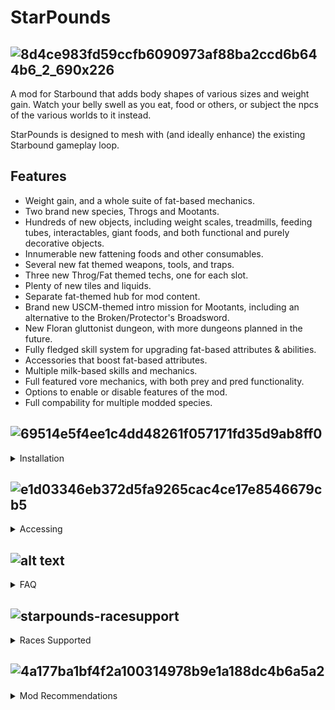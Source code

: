 
# StarPounds

## ![8d4ce983fd59ccfb6090973af88ba2ccd6b644b6_2_690x226](https://github.com/user-attachments/assets/28e7dfa2-9d75-468c-a392-8f861a2ed54f)

A mod for Starbound that adds body shapes of various sizes and weight gain. Watch your belly swell as you eat, food or others, or subject the npcs of the various worlds to it instead.

StarPounds is designed to mesh with (and ideally enhance) the existing Starbound gameplay loop.


## Features

- Weight gain, and a whole suite of fat-based mechanics.
- Two brand new species, Throgs and Mootants.
- Hundreds of new objects, including weight scales, treadmills, feeding tubes, interactables, giant foods, and both functional and purely decorative objects.
- Innumerable new fattening foods and other consumables.
- Several new fat themed weapons, tools, and traps.
- Three new Throg/Fat themed techs, one for each slot.
- Plenty of new tiles and liquids.
- Separate fat-themed hub for mod content.
- Brand new USCM-themed intro mission for Mootants, including an alternative to the Broken/Protector's Broadsword.
- New Floran gluttonist dungeon, with more dungeons planned in the future.
- Fully fledged skill system for upgrading fat-based attributes & abilities.
- Accessories that boost fat-based attributes.
- Multiple milk-based skills and mechanics.
- Full featured vore mechanics, with both prey and pred functionality.
- Options to enable or disable features of the mod.
- Full compability for multiple modded species.


## ![69514e5f4ee1c4dd48261f057171fd35d9ab8ff0](https://github.com/user-attachments/assets/a2f1b6f5-9d9b-45a8-aa91-c2cb0eb3416d)
<details>
<summary>Installation</summary>

![4358beeb13d67b10f680709cdb5f627f0284e1bb_2_690x309](https://github.com/user-attachments/assets/464dda84-99af-4ebd-a9c9-c5b68fac7d24)

Installation is the same as any other Starbound mod. Simply extract the .pak files from the mod archive directly into your `/Starbound/mods` folder. __Do not put the entire ZIP file into the mods folder.__

The `/mods` directory should look like the following:
```
mods_go_here
StardustLite.pak
Starpounds.pak
Starpounds-ExtendedRaces.pak
Starpounds-Throgverse.pak
...
```
If you have `QuickBarMini` or `Stardust Core` installed either within your mods folder or on the steam workshop. Remove them so they do not conflict with `StardustLite` which is essential.
</details>

## ![e1d03346eb372d5fa9265cac4ce17e8546679cb5](https://github.com/user-attachments/assets/1e5bb37c-f8bd-462f-82f6-16d416fb5ad3)


<details>
<summary>Accessing</summary>

![7a4d90e8f29aaaf0ee6754fabf5c0588820309a2_2_342x500](https://github.com/user-attachments/assets/07bd76c5-9fe7-45b6-ba59-6901398f89ad)

Once installed, any character will automatically have starpounds turned on. Though only races supported will really benefit from it. You can use the quickbar from stardustlite to access a menu where you can access the skill tree, as well as toggle any options you wish to change.

From there you can access the skill tree and traits on the button on the left. The accessory and effects menu from the middle button. And the options menu on the right button.
You can manage any skills you've unlocked in the skill tree from the quickbar, as well as select a class trait, however to properly unlock any new skills you'll need an Infusion Table.

![cfbeb95ea5871f4df5ecf3664a0d629e382a6514](https://github.com/user-attachments/assets/31c509c4-bb95-4639-93d0-2f768118ff32)

From the Inventors Table, where you craft most other important objects in vanilla, you can craft the Infusion Table to begin spending your experience you've gained. How do you gain experience? Eat food of course. You'll gain exp based on how filling the food item is, as well as its rarity type.

![061b1891dec2c1790b31eaa418b4c04929909913](https://github.com/user-attachments/assets/c5dccaa5-78f7-40c0-bc1b-a06c04ef57a0)

To further enhance your experience, there is also a hub for the mod you can access from your ships teleporter. It houses shops and npcs offering food, clothes, furniture, weapons, etc.

![d6a4ca18e9c59285c447774c87d06ef78de95d4d](https://github.com/user-attachments/assets/96a46c82-d052-4948-a741-f4d6d431a7da)

Food! From the counter of the dominant chain, Big Fatties, aboard the Hog Diner. Plenty of highly fattening food and drink can be bought here.

![88be940e3a83d4565aada1a476d5515c736000f8](https://github.com/user-attachments/assets/1144755b-e71b-4c19-9ab2-15eb69ed82aa)

Getting a bit too fat and a treadmill ain't cutting it? The Calorium Extractor can help convert all that excess padding into a strange substance known as Calorium, which is one of the most fattening liquids out there. It can also be used to help craft some special weapons... just try not to drain yourself too much with the extractor lest you suffer health problems.

![74aab83172b9380bc33564f48d4512c594c7934c](https://github.com/user-attachments/assets/e88eb0ce-7ff9-4839-a182-66e6ac34c177)

From the Throg Arsenal, the mighty Fayane can help you craft weapons used by a strange element known as Calorium. From basic weapons, to others that may require you find unique crafting ingredients, you can give enemies a bit of fattening before putting them down.

![570e400e93d58e661b0ffcdb5acb3fb9141cd258](https://github.com/user-attachments/assets/c73c25c1-00e9-4605-b962-b6841d5ea2fe)

Scarlett loves her cosplays, but it can be difficult at her size. And so she ensures nobody has to worry about finding clothing that can fit. Offering a range of outfits for players to buy, even special ones you won't fine elsewhere.

![7a14bfac3e86a3c17f732a5379617659977d585a](https://github.com/user-attachments/assets/4edd69bb-6373-444f-b303-7620a34d744d)

Forgotten from the base game but brought back by me, Hiraki Corale shows up in the flesh herself to offer up some juicy lore if you're interested in that kind of thing!

![6baafc409903ad3b7f09b5d8021222e9eabb5563](https://github.com/user-attachments/assets/de1cab02-87c5-4ddf-bf0d-271913e6052e)


It's always the Froggs selling furniture... This special branch of Frogg Furnishings offers exclusive objects to decorate your home or base for anyone who likes to showcase how proud they are of bigger.

![66a69b28c6b241340377874b4aa6ad0a7d40b8eb](https://github.com/user-attachments/assets/e8564df8-5fcf-4764-9def-6f637a0aeb6b)


A certain Glitch thief seems to have a habit of acquiring peculiar trinkets. If you wish to wear potentially cursed accessories to get a boost to your fat body, she'll have a fresh inventory every day of constantly rotating items she'll fetch off screen.

![c9b029f6343d86aea8f7f64a43dbd4e0457b8e30](https://github.com/user-attachments/assets/7e8d74ca-25dc-4d4f-b4d1-8013ceb2f6fa)


Worship of non-Kluex related gods is rare amongst the Avians. This Priestess of Velhanu can help give you random buffs tailored to the fatty life style.

![e0eff859edeea71b6d12304ca80069ff19d38730](https://github.com/user-attachments/assets/d6ad47ee-ec6f-438e-a917-2d947e003d9e)


Huh, it seems like there's a spot in the hub for one more shop... Can't seem to see it though. I'm sure if it existed however, it'd probably sell some more strange things compared to everyone else.

![24838dc37ae59ebbcddb47088696390d2295eb3d_2_690x247](https://github.com/user-attachments/assets/c86e0ff0-5ae3-4b6c-a326-19ee3a28c38a)


And if you have Throgverse, don't forget to keep exploring. You never know what you may find out there... Dungeons filled with the dangerous Floran Gluttonist Tribes. And the abandoned Glitch Ponderous Keeps still guarded by faithful Wisps can currently be found.
Delve deep and you can find crafting ingredients to make powerful weapons. Weapons that can be enhanced even further at a Weapon Upgrade Anvil.
</details>

## ![alt text](https://d1au4vljv71t01.cloudfront.net/forum/original/3X/e/1/e10770676cd56090a925250cf44d6a51077fc61c.gif)
<details>
<summary>FAQ</summary>
  
#### How do I enable the mod?

Assuming you've installed Stardust Core Lite correctly (Bundled in the mod archive, but you can also download it from the either the [Workshop](https://steamcommunity.com/workshop/filedetails/?id=2512589532) or [GitHub](https://github.com/zetaPRIME/sb.StardustSuite)), you should have a menu icon to access the QuickBar in the right sidebar (☰). Click the StarPounds button to bring up the mod's quick menu, and click the green button at the bottom to toggle the mod.

#### How do I unlock skills?

You can unlock skills at an [Infusion Table](#how-do-i-get-an-infusion-table) using [Experience](#how-do-i-get-experience).

You can also access the skill menu from the QuickBar at any time, however you won't be able to unlock skills ones without an [Infusion Table](#how-do-i-get-an-infusion-table).

#### How do I get Experience?

Experience is gained by eating. The amount gained is directly correlated to how much food an item provides, multiplied by its rarity:
| Rarity    | Bonus      |
| :-------- | :--------- |
| Common    | 0.0        |
| Uncommon  | 0.1        |
| Rare      | 0.25       |
| Legendary | 0.5        |
| Essential | 0.0        |

Your progress to the next level can be seen in the Skills menu.

#### How do I get an Infusion Table?

You can craft an Infusion Table at the [Inventor's Table](https://starbounder.org/Inventor%27s_Table).

#### How do I get Accessories?

Accessories are found as random loot, and themed accessories have a higher chance to spawn in some of the mod's dungeons. You can also purchase jewellery boxes from random Throg merchants you encounter, or directly from Mossarrow in the Hog Diner.

#### Can I use Big Fatties with Starpounds?

Big Fatties is the predecessor of Starpounds, and has undergone many changes such as an entire rewrite of the code. To summarize, it is the outdated version of Starpounds and cannot be used together.

#### Can I use Big Fatties addons with Starpounds?

Any unofficial addons made for Big Fatties will not work correctly with Starpounds.

#### The Quickbar for Starpounds doesn't do anything when I click on it.

You have either Quickbar Mini, Stardust Core, Community Framework, or any other potential Quickbar alternative that is not Stardust Lite. Any of these will conflict with Stardust Lite, and Starpounds depends on the Metagui that Stardust Lite has over other Quickbar mods.

#### How do I fill the Feeding Tube?

Drop an item of liquid, not pouring liquid into the world but the item in your inventory, in front of the Feeding Tube. Either by dragging it out of your inventory or using the Drop Item key while holding it. Usually the [Q] button by default. If the dropped item is not in front of the Feeding Tube it may not be picked up.

#### How do I get to the Hog Diner?

The Hog Diner will be available to warp to from your ships teleporter.

#### Clothing won't grow with size

Make sure clothing is put into the cosmetic armor slots of your ui, the place where the fat armors show up. If it doesn't stick in, that means that piece of clothing is currently not supported for weight gain.

#### How do I vore?

Once you unlock a vore skill, you can either use the hotkey for it if you have either OpenStarbound or StarExtensions installed. Or click on the mouth button that shows up in any vore skill tree to get the vore tool.

#### Food doesn't give xp or cause weight gain

Do prevent issues with mods overwriting the food lua, or not having to patch every modded food item. A script is applied to all food items whenever it's clicked on. This means the script will not run if you eat food that pops up in your hotbar that you didn't click.

#### Does Starpounds work with Cutebound?

No. It Overhauls too much and causes inconsistences.
We have a modified version that does some reversions and some improvements.

#### Why won't npcs get fatter/why can't I eat npcs at the Outpost?

Npcs at the Outpost, Hog Diner, or any other form of hub area generally has protection that prevents them from being fattened up or vored.
</details>

## ![starpounds-racesupport](https://d1au4vljv71t01.cloudfront.net/forum/original/3X/8/0/80a472068d5e586a36fa462dc078deb8a7cb7963.gif)

<details>
<summary>Races Supported</summary>

Currently, the following species are supported:
- Vanilla Races

![Vanilla](https://d1au4vljv71t01.cloudfront.net/forum/original/3X/6/4/640a2da312d488ef3117756c39dce997ea882f21.png)

- Starpounds Races

![Starpounds|600x186](https://d1au4vljv71t01.cloudfront.net/forum/original/3X/e/5/e561cf960680d43e8bc1d678841b61d4b70a708b.png)

- [Avali Triage](https://steamcommunity.com/workshop/filedetails/?id=729558042)

![Avali|300x186](https://d1au4vljv71t01.cloudfront.net/forum/original/3X/a/d/ad6c1682b73d9e459984e149ee403da43ae9377d.png)

- [Elithian Races](https://steamcommunity.com/sharedfiles/filedetails/?id=850109963)

![Elithian Races|690x98](https://d1au4vljv71t01.cloudfront.net/forum/original/3X/c/9/c9f1bd01907487c7bf0fd581f98a262b78c15fb4.png)

- [Arcana](https://steamcommunity.com/sharedfiles/filedetails/?id=2359135864)

![Arcana|690x142](https://d1au4vljv71t01.cloudfront.net/forum/original/3X/a/c/acc62dc503cda6ff06277a625b36ceee36ac2268.png)

- [Saturnians](https://steamcommunity.com/workshop/filedetails/?id=1103027918)

![Saturnian|500x186](https://d1au4vljv71t01.cloudfront.net/forum/original/3X/9/c/9c76163ed3c8c3e8346161eb9fe175d0db9b6c89.png)

- [Shoggoth (Shoggoth & Friends Beta)](https://github.com/tydapo1/Shoggoths-Stuff-Rework)

![Shoggoth|690x160](https://d1au4vljv71t01.cloudfront.net/forum/original/3X/9/8/981c9a74329da4e4d1e8bb011e38fa8545f872a0.png)

- [NostOS](https://steamcommunity.com/workshop/filedetails/?id=2740791476)

![NostOS|300x186](https://d1au4vljv71t01.cloudfront.net/forum/original/3X/8/b/8bb4d4fec6b72fc8a661409b01fb24f411292b41.png)

- [Kitsune](https://steamcommunity.com/workshop/filedetails/?id=1396610566)

![Kitsune|600x186](https://d1au4vljv71t01.cloudfront.net/forum/original/3X/6/4/648a8e8fa2604d50a2c9c6f31bfa2715bb1ba067.png)

- [Argonian](https://steamcommunity.com/workshop/filedetails/?id=740694177)

![Argonian|300x186](https://d1au4vljv71t01.cloudfront.net/forum/original/3X/1/9/19a4a306927f097dc3c4a32246822be33594188f.png)

- [Angel](https://steamcommunity.com/workshop/filedetails/?id=1686520464)

![Angel|300x186](https://d1au4vljv71t01.cloudfront.net/forum/original/3X/2/c/2ce2745a1381fcfb42a47054cc134003e7d87e02.png)

- [Galactic Goblins](https://steamcommunity.com/sharedfiles/filedetails/?id=2925162796)

![Goblin|300x186](https://d1au4vljv71t01.cloudfront.net/forum/original/3X/5/8/58be17a7e739f14de13c24fa7ece56858c37e500.png)

- [Galactic Oni](https://steamcommunity.com/sharedfiles/filedetails/?id=2978143703)

![Oni|300x186](https://d1au4vljv71t01.cloudfront.net/forum/original/3X/7/7/775615e35318222c7d896320a11cb0bc9f98de64.png)

- [Galactic Merling](https://steamcommunity.com/sharedfiles/filedetails/?id=3287386033)

![Merling|600x186](https://d1au4vljv71t01.cloudfront.net/forum/original/3X/7/3/7388d0b025378ce836287369bbae36fbb9b597a1.png)

- [Galactic Aliens](https://steamcommunity.com/sharedfiles/filedetails/?id=3376902876)

![Alien|300x186](https://d1au4vljv71t01.cloudfront.net/forum/original/3X/6/7/675a35eb7c5d7ffbe8e8d0e3326ae0d0e68720a4.png)

- [Tsuki's Races](https://steamcommunity.com/sharedfiles/filedetails/?id=2865339320)

![Tsuki|690x58](https://d1au4vljv71t01.cloudfront.net/forum/original/3X/b/7/b701ea4eb9f5f4d28b2bebd99017a70a0d2f8c97.png)

- [Galaxy Foxes EX](https://steamcommunity.com/sharedfiles/filedetails/?id=3194891396)

![Galactic Foxes|690x160](https://d1au4vljv71t01.cloudfront.net/forum/original/3X/d/a/da42ccf7269d94f1225143e330ad5ee22c886002.png)

- [Glaceon](https://steamcommunity.com/sharedfiles/filedetails/?id=2012704863)

![Glaceon|300x186](https://d1au4vljv71t01.cloudfront.net/forum/original/3X/3/4/34a456f8258724825c6b562a4d870642de87f827.png)

- [Vaporeon](https://steamcommunity.com/sharedfiles/filedetails/?id=3283738255)

![Vaporeon|300x186](https://d1au4vljv71t01.cloudfront.net/forum/original/3X/e/b/eb8f0d834e6800084d54eaef5afa2fd0f4f536cd.png)

- [Sylveonoid](https://steamcommunity.com/sharedfiles/filedetails/?id=2843385916)

![Sylveon|300x186](https://d1au4vljv71t01.cloudfront.net/forum/original/3X/1/a/1a2b8522d43b3f81aa0604052400f692360c53e8.png)

- [Lucario](https://steamcommunity.com/sharedfiles/filedetails/?id=1356955138)

![Lucario|300x186](https://d1au4vljv71t01.cloudfront.net/forum/original/3X/e/4/e47513d81e43ef373cb49f84e93b043e0dd46a4b.png)

- [Zoroark](https://steamcommunity.com/sharedfiles/filedetails/?id=2811625141)

![Zoroark|300x186](https://d1au4vljv71t01.cloudfront.net/forum/original/3X/9/d/9dc6182b878f664d2e1797ac3d2ef2e58767d793.png)

- [Hisuian Zoroark](https://steamcommunity.com/sharedfiles/filedetails/?id=2813977483)

![Zoroark Hisuian|350x186](https://d1au4vljv71t01.cloudfront.net/forum/original/3X/c/a/ca6d2cb39cc49c0d612715f8b89ad7442a159222.png)

- [Inkbound](https://steamcommunity.com/sharedfiles/filedetails/?id=734855883)

![Inkling|600x186](https://d1au4vljv71t01.cloudfront.net/forum/original/3X/7/5/75b2e5c097ef0448821cb2bb463e321c9a10e97f.png)

- [Space Skunk](https://steamcommunity.com/sharedfiles/filedetails/?id=3423728930)

![Space Skunk|300x186](https://d1au4vljv71t01.cloudfront.net/forum/original/3X/2/8/2844a01d16faef2bddf63b338e79ad099064b9be.png)

- [Felin](https://steamcommunity.com/sharedfiles/filedetails/?id=729429063)

![Felin|300x186](https://d1au4vljv71t01.cloudfront.net/forum/original/3X/c/0/c0d7d8feff857c3dc2785aa34e262cc4ecb10351.png)

- [Offworlder](https://steamcommunity.com/sharedfiles/filedetails/?id=1380631785)

![Offworlder|300x186](https://d1au4vljv71t01.cloudfront.net/forum/original/3X/d/f/dfa99e51a2ee3467b15f0e53d92162f3237063a7.png)

- [Dark Latex](https://steamcommunity.com/sharedfiles/filedetails/?id=1818502101)

![Dark Latex|300x186](https://d1au4vljv71t01.cloudfront.net/forum/original/3X/3/2/32358a3343ca662d57abc3b91151a666b998e3b5.png)

- [Troll](https://steamcommunity.com/sharedfiles/filedetails/?id=1301907771)

![Troll|300x186](https://d1au4vljv71t01.cloudfront.net/forum/original/3X/3/9/39c2f5f62c77f97abdfb9f10afe3881cda503f2d.png)

</details>

## ![4a177ba1bf4f2a100314978b9e1a188dc4b6a5a2](https://github.com/user-attachments/assets/09be196e-ca7a-457c-86a8-239a8fdb47b2)

<details>
<summary>Mod Recommendations</summary>

### OpenStarbound
For anyone new to Starbound, or is not up to date with the modding scene currently. I first and foremost recommend the great fork [OpenStarbound.](https://github.com/OpenStarbound/OpenStarbound/releases)
You are still required to own Starbound, as it does not include assets. But in short among many various improvements, it greatly fixes the optimization issues base Starbound has. Alongside some features Starpounds takes advantage of that's not possible without, such as custom keybinds for certain actions.

### Recommended List
Outside of that I have a general list of mods I personally think are of high quality worth checking out [here.](https://steamcommunity.com/sharedfiles/filedetails/?id=3382257999) Including some of my non-starpounds related mods for this game.

### To Avoid
And lastly, I make two strong recommendations for mods to avoid at all costs. It's up to you to still use them if you wish, but they're plagued with their own issues that I consider a blemish on the modding scene of this game.

The first being Frackin Universe. A mod comprised of stolen content with its own history of bullying mods and other issues in regards to its balancing, pacing, and the creator themself.
And secondly being Galaxy in Conflict. A mod so troubled in its development that the entire team split up from how toxic they were, and it bleeds into the rather right wing leaning views of the mod itself to its core in both balancing and unoriginality.

</details>
